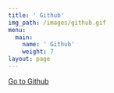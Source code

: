```yaml
---
title: ' Github'
img_path: /images/github.gif
menu:
  main:
    name: ' Github'
    weight: 7
layout: page
---
```

[Go to Github](https://github.com/PawandeepkaurDhaliwal/dhaliwalsolutions.git)
